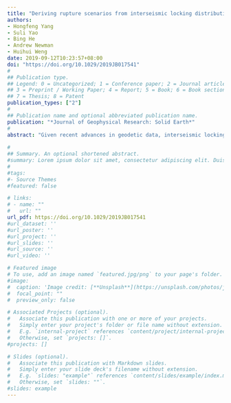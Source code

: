 ```yaml
---
title: "Deriving rupture scenarios from interseismic locking distributions along the subduction megathrust"
authors:
- Hongfeng Yang
- Suli Yao
- Bing He
- Andrew Newman
- Huihui Weng
date: 2019-09-12T10:23:57+08:00
doi: "https://doi.org/10.1029/2019JB017541"
#
## Publication type.
## Legend: 0 = Uncategorized; 1 = Conference paper; 2 = Journal article;
## 3 = Preprint / Working Paper; 4 = Report; 5 = Book; 6 = Book section;
## 7 = Thesis; 8 = Patent
publication_types: ["2"]
#
## Publication name and optional abbreviated publication name.
publication: "*Journal of Geophysical Research: Solid Earth*"
#
abstract: "Given recent advances in geodetic data, interseismic locking models along the megathrust now become useful to qualitatively evaluate future earthquake potential. However, an individual earthquake's true rupture potential is challenging, as it depends on more than just a static image of prior locking. Here, we test the determinism of interseismic locking models using spontaneous rupture simulations and the well-resolved processes associated with the 2012 moment magnitude (Mw) 7.6 Nicoya earthquake. To do so, we estimate initial megathrust stress from locking by assuming that the entire slip deficit will be released in the next megathrust earthquake. Then we initiate spontaneous ruptures at the hypocenter of the 2012 Nicoya earthquake. We find scenarios that approximate the same coseismic slip distribution and final earthquake moment magnitude as obtained from seismic and geodetic observations, demonstrating that deriving potential rupture scenarios from interseismic locking is feasible. We also find that spontaneous rupture scenarios from different locking models differ in moment rate duration and thus ground motion prediction, although the final slip distribution and moment magnitude were similar. The results highlight that quantifying rupture scenarios and ground motions from reliable locking models by dynamic rupture simulations can be an effective tool for seismic hazard assessment in subduction zones."
 
#
## Summary. An optional shortened abstract.
#summary: Lorem ipsum dolor sit amet, consectetur adipiscing elit. Duis posuere tellus ac convallis placerat. Proin tincidunt magna sed ex sollicitudin condimentum.
#
#tags:
#- Source Themes
#featured: false

# links:
# - name: ""
#   url: ""
url_pdf: https://doi.org/10.1029/2019JB017541
#url_dataset: ''
#url_poster: ''
#url_project: ''
#url_slides: ''
#url_source: ''
#url_video: ''

# Featured image
# To use, add an image named `featured.jpg/png` to your page's folder. 
#image:
#  caption: 'Image credit: [**Unsplash**](https://unsplash.com/photos/jdD8gXaTZsc)'
#  focal_point: ""
#  preview_only: false

# Associated Projects (optional).
#   Associate this publication with one or more of your projects.
#   Simply enter your project's folder or file name without extension.
#   E.g. `internal-project` references `content/project/internal-project/index.md`.
#   Otherwise, set `projects: []`.
#projects: []

# Slides (optional).
#   Associate this publication with Markdown slides.
#   Simply enter your slide deck's filename without extension.
#   E.g. `slides: "example"` references `content/slides/example/index.md`.
#   Otherwise, set `slides: ""`.
#slides: example
---
```

